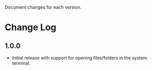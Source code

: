 Document changes for each version.

# Change Log

## 1.0.0

- Initial release with support for opening files/folders in the system terminal.